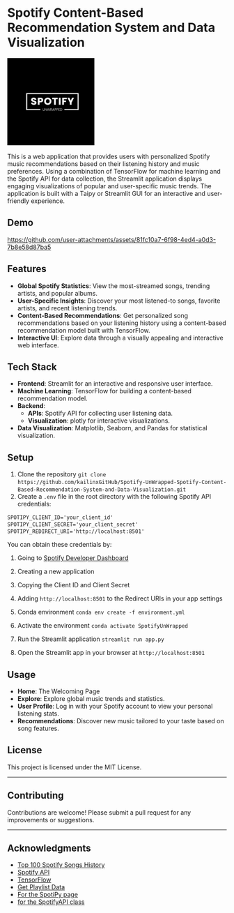 # Spotify Content-Based Recommendation System and Data Visualization
<img src="https://raw.githubusercontent.com/kailinxGitHub/Spotify-UnWrapped-Spotify-Content-Based-Recommendation-System-and-Data-Visualization/main/items/Spotify.png" alt="Logo" width="200"/>

This is a web application that provides users with personalized Spotify music recommendations based on their listening history and music preferences. Using a combination of TensorFlow for machine learning and the Spotify API for data collection, the Streamlit application displays engaging visualizations of popular and user-specific music trends. The application is built with a Taipy or Streamlit GUI for an interactive and user-friendly experience.

## Demo
https://github.com/user-attachments/assets/81fc10a7-6f98-4ed4-a0d3-7b8e58d87ba5

## Features

- **Global Spotify Statistics**: View the most-streamed songs, trending artists, and popular albums.
- **User-Specific Insights**: Discover your most listened-to songs, favorite artists, and recent listening trends.
- **Content-Based Recommendations**: Get personalized song recommendations based on your listening history using a content-based recommendation model built with TensorFlow.
- **Interactive UI**: Explore data through a visually appealing and interactive web interface.

## Tech Stack

- **Frontend**: Streamlit for an interactive and responsive user interface.
- **Machine Learning**: TensorFlow for building a content-based recommendation model.
- **Backend**: 
    - **APIs**: Spotify API for collecting user listening data.
    - **Visualization**: plotly for interactive visualizations.
- **Data Visualization**: Matplotlib, Seaborn, and Pandas for statistical visualization.

## Setup
<!-- start with conda environment from yml -->
1. Clone the repository
```git clone https://github.com/kailinxGitHub/Spotify-UnWrapped-Spotify-Content-Based-Recommendation-System-and-Data-Visualization.git```
2. Create a `.env` file in the root directory with the following Spotify API credentials:
```
SPOTIPY_CLIENT_ID='your_client_id'
SPOTIPY_CLIENT_SECRET='your_client_secret'
SPOTIPY_REDIRECT_URI='http://localhost:8501'
```
You can obtain these credentials by:
1. Going to [Spotify Developer Dashboard](https://developer.spotify.com/dashboard)
2. Creating a new application
3. Copying the Client ID and Client Secret
4. Adding `http://localhost:8501` to the Redirect URIs in your app settings

3. Conda environment
```conda env create -f environment.yml```
4. Activate the environment
```conda activate SpotifyUnWrapped```
5. Run the Streamlit application
```streamlit run app.py```
6. Open the Streamlit app in your browser at `http://localhost:8501`

## Usage

- **Home**: The Welcoming Page
- **Explore**: Explore global music trends and statistics.
- **User Profile**: Log in with your Spotify account to view your personal listening stats.
- **Recommendations**: Discover new music tailored to your taste based on song features.

## License

This project is licensed under the MIT License.

---

## Contributing

Contributions are welcome! Please submit a pull request for any improvements or suggestions.

---

## Acknowledgments
- [Top 100 Spotify Songs History](https://www.kaggle.com/code/varunsaikanuri/spotify-data-visualization/input)
- [Spotify API](https://developer.spotify.com/)
- [TensorFlow](https://www.tensorflow.org/)
- [Get Playlist Data](https://medium.com/@shruti.somankar/building-a-music-recommendation-system-using-spotify-api-and-python-f7418a21fa41)
- [For the SpotiPy page](https://levelup.gitconnected.com/how-to-build-a-music-recommendation-system-with-python-and-spotify-api-using-streamlit-5488d316aabd)
- [for the SpotifyAPI class](https://towardsdatascience.com/how-to-utilize-spotifys-api-and-create-a-user-interface-in-streamlit-5d8820db95d5)
